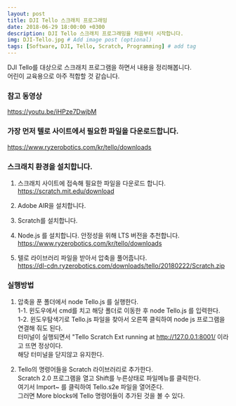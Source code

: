 ```yaml
---
layout: post
title: DJI Tello 스크래치 프로그래밍
date: 2018-06-29 18:00:00 +0300
description: DJI Tello 스크래치 프로그래밍을 처음부터 시작합니다.
img: DJI-Tello.jpg # Add image post (optional)
tags: [Software, DJI, Tello, Scratch, Programming] # add tag
---
```


DJI Tello를 대상으로 스크래치 프로그램을 하면서 내용을 정리해봅니다.   
어린이 교육용으로 아주 적합할 것 같습니다.   

### 참고 동영상
https://youtu.be/iHPze7DwjbM   

### 가장 먼저 텔로 사이트에서 필요한 파일을 다운로드합니다.
https://www.ryzerobotics.com/kr/tello/downloads

### 스크래치 환경을 설치합니다.
1. 스크래치 사이트에 접속해 필요한 파일을 다운로드 합니다.   
   https://scratch.mit.edu/download
2. Adobe AIR을 설치합니다.
3. Scratch를 설치합니다.
4. Node.js 를 설치합니다. 안정성을 위해 LTS 버전을 추천합니다.
   https://www.ryzerobotics.com/kr/tello/downloads   

5. 텔로 라이브러리 파일을 받아서 압축을 풀어줍니다.   
   https://dl-cdn.ryzerobotics.com/downloads/tello/20180222/Scratch.zip
   
### 실행방법
1. 압축을 푼 폴더에서 node Tello.js 를 실행한다.   
   1-1. 윈도우에서 cmd를 치고 해당 폴더로 이동한 후 node Tello.js 를 입력한다.   
   1-2. 윈도우탐색기로 Tello.js 파일을 찾아서 오른쪽 클릭하여 node js 프로그램을 연결해 줘도 된다.   
   터미널이 실행되면서 "Tello Scratch Ext running at http://127.0.0.1:8001/ 이라고 뜨면 정상이다.   
   해당 터미널을 닫지않고 유지한다.    
   
2. Tello의 명령어들을 Scratch 라이브러리로 추가한다.    
   Scratch 2.0 프로그램을 열고 Shift를 누른상태로 파일메뉴를 클릭한다.   
   여기서 Import~ 를 클릭하여 Tello.s2e 파일을 열어준다.   
   그러면 More blocks에 Tello 명령어들이 추가된 것을 볼 수 있다.   
   
